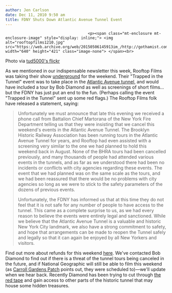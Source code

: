 ```yaml
---
author: Jen Carlson
date: Dec 11, 2010 9:50 am
title: FDNY Shuts Down Atlantic Avenue Tunnel Event
---
```


	
										<p><span class="mt-enclosure mt-enclosure-image" style="display: inline;"> <img alt="rooftopfilms1210.jpg" src="https://web.archive.org/web/20150506145913im_/http://gothamist.com/attachments/arts_jen/rooftopfilms1210.jpg" width="640" height="421" class="image-none"> </span><br>
<span class="photo_caption">Photo via <a href="https://web.archive.org/web/20150506145913/http://www.flickr.com/photos/toddsheridan/4905325469/">tud5000&apos;s flickr</a></span></p>

<p>As we mentioned in our indispensable newsletter this week, Rooftop Films was taking their show <a href="https://web.archive.org/web/20150506145913/http://www.rooftopfilms.com/2010/venues/24-atlantic-avenue-tunnel">underground</a> for the weekend. Their &quot;Trapped in the Tunnel&quot; event was to take place in the <a href="https://web.archive.org/web/20150506145913/http://gothamist.com/tags/atlanticavenuetunnel">Atlantic Avenue tunnel</a>, and would have included a tour by Bob Diamond as well as screenings of short films... but the FDNY has just put an end to the fun. (Perhaps calling the event &quot;Trapped in the Tunnel&quot; sent up some red flags.) The Rooftop Films folk have released a statement, saying:</p>

<blockquote>Unfortunately we must announce that late this evening we received a phone call from Battalion Chief Martorana of the New York Fire Department telling us that they were insisting that we cancel this weekend&apos;s events in the Atlantic Avenue Tunnel. The Brooklyn Historic Railway Association has been running tours in the Atlantic Avenue Tunnel for years, and Rooftop had even assisted with a screening very similar to the one we had planned to hold this weekend back in August. None of the BHRA tours had been cancelled previously, and many thousands of people had attended various events in the tunnels, and as far as we understood there had been no incidents or conflicts with city agencies regarding these events. The event that we had planned was on the same scale as the tours, and we had been reassured that there would be no problems with city agencies so long as we were to stick to the safety parameters of the dozens of previous events. 

<p>Unfortunately, the FDNY has informed us that at this time they do not feel that it is not safe for any number of people to have access to the tunnel. This came as a complete surprise to us, as we had every reason to believe the events were entirely legal and sanctioned. While we believe that the Atlantic Avenue Tunnel is a valuable and historic New York City landmark, we also have a strong commitment to safety, and hope that arrangements can be made to reopen the Tunnel safely and legally so that it can again be enjoyed by all New Yorkers and visitors.</p></blockquote> <p></p>

<p>Find out more about refunds for this weekend <a href="https://web.archive.org/web/20150506145913/http://www.rooftopfilms.com/2010/schedule/71-tunnel-of-love">here</a>. We&apos;ve contacted Bob Diamond to find out if there is a threat of the tunnel tours being canceled in the future, and if National Geographic will still be able to film this weekend (as <a href="https://web.archive.org/web/20150506145913/http://carrollgardens.patch.com/articles/breaking-film-screening-underground-on-atlantic-ave-canceled">Carroll Gardens Patch</a> points out, they were scheduled to)&#x2014;we&apos;ll update when we hear back. Recently Diamond has been trying to cut through <a href="https://web.archive.org/web/20150506145913/http://gothamist.com/2010/08/21/bob_diamond_needs_citys_help_to_unc.php">the red tape</a> and gain access to other parts of the historic tunnel that may house some hidden treasures.</p>					
										
									
				